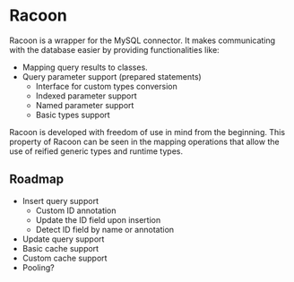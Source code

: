 # Racoon

Racoon is a wrapper for the MySQL connector.
It makes communicating with the database easier by providing functionalities like:

- Mapping query results to classes.
- Query parameter support (prepared statements)
    - Interface for custom types conversion
    - Indexed parameter support
    - Named parameter support
    - Basic types support

Racoon is developed with freedom of use in mind from the beginning.
This property of Racoon can be seen in the mapping operations that allow the use of reified generic types and runtime types.
## Roadmap

- Insert query support
    - Custom ID annotation
    - Update the ID field upon insertion
    - Detect ID field by name or annotation
- Update query support
- Basic cache support
- Custom cache support
- Pooling?
